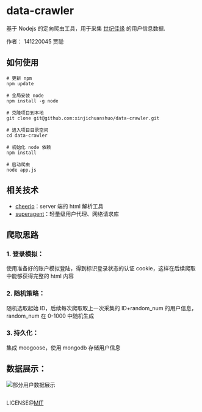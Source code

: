 # data-crawler
基于 Nodejs 的定向爬虫工具，用于采集 [世纪佳缘](http://www.jiayuan.com/) 的用户信息数据.

作者： 141220045 贾聪

## 如何使用
```
# 更新 npm
npm update

# 全局安装 node 
npm install -g node

# 克隆项目到本地
git clone git@github.com:xinjichuanshuo/data-crawler.git

# 进入项目目录空间
cd data-crawler

# 初始化 node 依赖
npm install

# 启动爬虫
node app.js
```

## 相关技术
- [cheerio](https://cheerio.js.org/)：server 端的 html 解析工具
- [superagent](https://github.com/visionmedia/superagent)：轻量级用户代理、网络请求库

## 爬取思路
### 1. 登录模拟：
使用准备好的账户模拟登陆，得到标识登录状态的认证 cookie，这样在后续爬取中能够获得完整的 html 内容

### 2. 随机策略：
随机选取起始 ID，后续每次爬取取上一次采集的 ID+random_num 的用户信息，random_num 在 0-1000 中随机生成

### 3. 持久化：
集成 moogoose，使用 mongodb 存储用户信息

## 数据展示：

![部分用户数据展示](http://oxgbg3ran.bkt.clouddn.com/%E5%B1%8F%E5%B9%95%E5%BF%AB%E7%85%A7%202018-02-14%20%E4%B8%8B%E5%8D%881.56.22.png)

##

LICENSE@[MIT](https://opensource.org/licenses/MIT)
